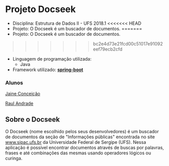 # Projeto Docseek
* Disciplina: Estrutura de Dados II - UFS 2018.1
<<<<<<< HEAD
* Projeto:  O Docseek é um buscador de documentos.
=======
* Projeto: O Docseek é um buscador de documentos.
>>>>>>> bc2e4d73e21fcd00c51017e91092eef79ecb2cfd
* Linguagem de programação utilizada:
  * Java
* Framework utilizado:
   [**spring-boot**](http://spring.io/projects/spring-boot)

### Alunos
[Jaine Conceição](https://github.com/jainec)

[Raul Andrade](https://github.com/andraderaul)

## Sobre o Docseek

 O Docseek (nome escolhido pelos seus desenvolvedores) é um buscador de documentos da seção de "Informações públicas"
 encontrada no site www.sipac.ufs.br da Universidade Federal de Sergipe (UFS).
 Nessa aplicação é possível encontrar documentos através de buscas por palavras,
 frases e até combinações das mesmas usando operadores lógicos ou curinga.
